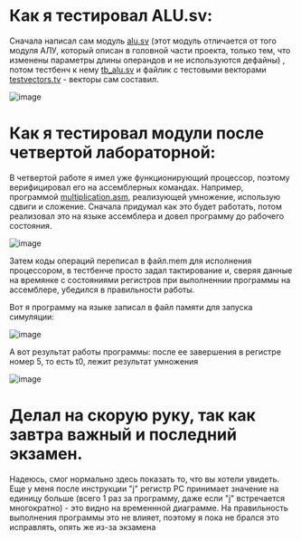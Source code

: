 # Как я тестировал ALU.sv:
Сначала написал сам модуль [alu.sv](alu.sv) (этот модуль отличается от того модуля АЛУ, который описан в головной части проекта, только тем, что изменены параметры длины операндов и не используются дефайны) , потом тестбенч к нему [tb_alu.sv](tb_alu.sv) и файлик с тестовыми векторами [testvectors.tv](testvectors.tv) - векторы сам составил.

![image](https://user-images.githubusercontent.com/116370315/214253535-f96dd56a-ada2-4f6d-9fba-62398218c4f6.png)

# Как я тестировал модули после четвертой лабораторной:
В четвертой работе я имел уже функционирующий процессор, поэтому верифицировал его на ассемблерных командах. Например, программой [multiplication.asm](multiplication.asm), реализующей умножение, использую сдвиги и сложение. 
Сначала придумал как это будет работать, потом реализовал это на языке ассемблера и довел программу до рабочего состояния.

![image](https://user-images.githubusercontent.com/116370315/214245708-c3522bba-a1f5-4d5e-9a66-75750ffe334b.png)

Затем коды операций переписал в файл.mem для исполнения процессором, в тестбенче просто задал тактирование и, сверяя данные на времянке с состояниями регистров при выполненнии программы на ассемблере, убедился в правильности работы.

Вот я программу на языке записал в файл памяти для запуска симуляции:

![image](https://user-images.githubusercontent.com/116370315/214251511-d6e10022-81ef-43dd-9f77-711a8a19c520.png)

А вот результат работы программы: после ее завершения в регистре номер 5, то есть t0, лежит результат умножения

![image](https://user-images.githubusercontent.com/116370315/214251890-e56a073c-553e-4555-b452-9268f8746abd.png)

# Делал на скорую руку, так как завтра важный и последний экзамен. 
Надеюсь, смог нормально здесь показать то, что вы хотели увидеть. Еще у меня после инструкции "j" регистр PC принимает значение на единицу больше (всего 1 раз за программу, даже если "j" встречается многократно) - это видно на временнной диаграмме. На правильность выполнения программы это не влияет, поэтому я пока не брался это исправлять, опять же из-за экзамена
